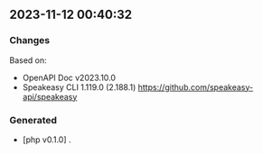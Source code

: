 

## 2023-11-12 00:40:32
### Changes
Based on:
- OpenAPI Doc v2023.10.0 
- Speakeasy CLI 1.119.0 (2.188.1) https://github.com/speakeasy-api/speakeasy
### Generated
- [php v0.1.0] .